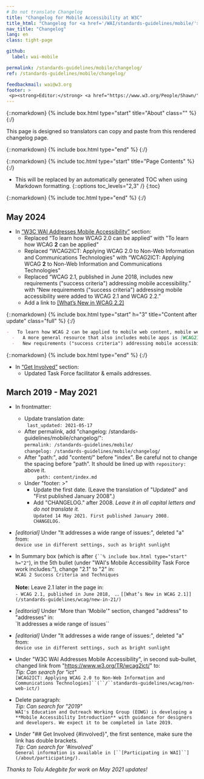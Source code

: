 ```yaml
---
# Do not translate Changelog
title: "Changelog for Mobile Accessibility at W3C"
title_html: "Changelog for <a href='/WAI/standards-guidelines/mobile/'>Mobile Accessibility at W3C</a>"
nav_title: "Changelog"
lang: en
class: tight-page

github:
  label: wai-mobile

permalink: /standards-guidelines/mobile/changelog/
ref: /standards-guidelines/mobile/changelog/

feedbackmail: wai@w3.org
footer: >
 <p><strong>Editor:</strong> <a href="https://www.w3.org/People/Shawn/">Shawn Lawton Henry</a>. Contributors: Tolu Adegbite & Rémi Bétin</p>
---
```


{::nomarkdown}
{% include box.html type="start" title="About" class="" %}
{:/}

This page is designed so translators can copy and paste from this rendered changelog page.

{::nomarkdown}
{% include box.html type="end" %}
{:/}

{::nomarkdown}
{% include toc.html type="start" title="Page Contents" %}
{:/}

- This will be replaced by an automatically generated TOC when using Markdown formatting.
{::options toc_levels="2,3" /}
{:toc}

{::nomarkdown}
{% include toc.html type="end" %}
{:/}

## May 2024

- In [“W3C WAI Addresses Mobile Accessibility”](/standards-guidelines/mobile/#covered) section:
  - Replaced “To learn how WCAG 2.0 can be applied” with "To learn how WCAG **2** can be applied"
  - Replaced “WCAG2ICT: Applying WCAG 2.0 to Non-Web Information and Communications Technologies" with “WCAG2ICT: Applying WCAG **2** to Non-Web Information and Communications Technologies"
  - Replaced “WCAG 2.1, published in June 2018, includes new requirements ("success criteria") addressing mobile accessibility.” with “New requirements ("success criteria") addressing mobile accessibility were added to WCAG 2.1 and WCAG 2.2.”
  - Add a link to [[What’s New in WCAG 2.2]](/standards-guidelines/wcag/new-in-22/)

{::nomarkdown}
{% include box.html type="start" h="3" title="Content after update" class="full" %}
{:/}

```markdown
-   To learn how WCAG 2 can be applied to mobile web content, mobile web apps, native apps, and hybrid apps using web components inside native apps, see [Mobile Accessibility: How WCAG 2.0 and Other W3C/WAI Guidelines Apply to Mobile](http://www.w3.org/TR/mobile-accessibility-mapping/).
  -   A more general resource that also includes mobile apps is [WCAG2ICT: Applying WCAG 2 to Non-Web Information and Communications Technologies]{%raw%}(/standards-guidelines/wcag/non-web-ict/){%endraw%}.
  -   New requirements ("success criteria") addressing mobile accessibility were added to WCAG 2.1 and WCAG 2.2. They are introduced in {%raw%}[[What’s New in WCAG 2.1]]{%endraw%}(/standards-guidelines/wcag/new-in-21/) and {%raw%}[[What’s New in WCAG 2.2]]{%endraw%}(/standards-guidelines/wcag/new-in-22/).
```

{::nomarkdown}
{% include box.html type="end" %}
{:/}

- In [“Get Involved”](/standards-guidelines/mobile/#involved) section:
  - Updated Task Force facilitator & emails addresses.

## March 2019 - May 2021

* In frontmatter:
  * Update translation date:
  <br>`	last_updated: 2021-05-17`
  * After permalink, add "changelog: /standards-guidelines/mobile/changelog/":
   <br>`permalink: /standards-guidelines/mobile/`
   <br>`changelog: /standards-guidelines/mobile/changelog/`
  * After "path:", add "content/" before "index". Be careful not to change the spacing before "path". It should be lined up with `repository:` above it.
<br>&nbsp;&nbsp;&nbsp;`	  path: content/index.md`
  * Under  "footer: >"
    * Update the first date. (Leave the translation of "Updated" and "First published January 2008".)
    * Add "CHANGELOG." after 2008. _Leave it in all capital letters and do not translate it._
     <br>`Updated 14 May 2021. First published January 2008. CHANGELOG.`

* _[editorial]_ Under "It addresses a wide range of issues:", deleted "a" from:
<br>`device use in different settings, such as bright sunlight`

* In Summary box (which is after `{``% include box.html type="start" h="2"`), in the 5th bullet (under "WAI's Mobile Accessibility Task Force work includes:"), change "2.1" to "2" in:
<br>`WCAG 2 Success Criteria and Techniques`
<br><br>**Note:** Leave 2.1 later in the page in:
<br>`- WCAG 2.1, published in June 2018, ` ... `[[What’s New in WCAG 2.1]](/standards-guidelines/wcag/new-in-21/)`

* _[editorial]_ Under "More than 'Mobile'" section, changed "address" to "addresses" in:
<br>`It addresses a wide range of issues``

* _[editorial]_ Under "It addresses a wide range of issues:", deleted "a" from:
<br>`device use in different settings, such as bright sunlight`

* Under "W3C WAI Addresses Mobile Accessibility", in second sub-bullet, changed link from "https://www.w3.org/TR/wcag2ict/" to:
<br>_Tip: Can search for "ict"_
<br>`[WCAG2ICT: Applying WCAG 2.0 to Non-Web Information and Communications Technologies]``(``/``standards-guidelines/wcag/non-web-ict/)`

* Delete paragraph:
<br>_Tip: Can search for "2019"_
<br>`WAI's Education and Outreach Working Group (EOWG) is developing a **Mobile Accessibility Introduction** with guidance for designers and developers. We expect it to be completed in late 2019.`

* Under "## Get Involved {#involved}", the first sentence, make sure the link has double brackets.
<br>_Tip: Can search for '#involved'_
<br>`General information is available in [``[Participating in WAI]``](/about/participating/).`

_Thanks to Tolu Adegbite for work on May 2021 updates!_
